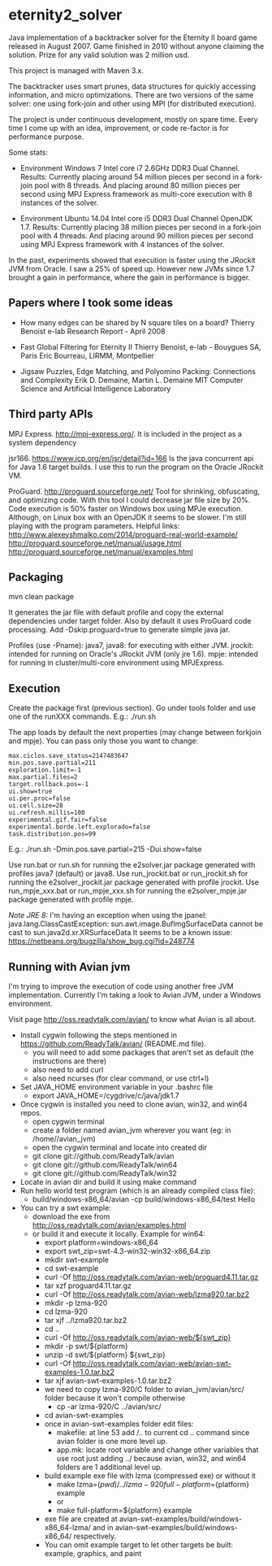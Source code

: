 eternity2_solver
================

Java implementation of a backtracker solver for the Eternity II board game released in August 2007.
Game finished in 2010 without anyone claiming the solution. Prize for any valid solution was 2 million usd.

This project is managed with Maven 3.x.

The backtracker uses smart prunes, data structures for quickly accessing information, and micro optimizations.
There are two versions of the same solver: one using fork-join and other using MPI (for distributed execution).

The project is under continuous development, mostly on spare time. Every time I come up with an idea, improvement, or code re-factor is for performance purpose.

Some stats:

- Environment Windows 7 Intel core i7 2.6GHz DDR3 Dual Channel. Results:
Currently placing around 54 million pieces per second in a fork-join pool with 8 threads. 
And placing around 80 million pieces per second using MPJ Express framework as multi-core execution with 8 instances of the solver. 

- Environment Ubuntu 14.04 Intel core i5 DDR3 Dual Channel OpenJDK 1.7. Results:
Currently placing 38 million pieces per second in a fork-join pool with 4 threads. 
And placing around 90 million pieces per second using MPJ Express framework with 4 instances of the solver. 

In the past, experiments showed that execution is faster using the JRockit JVM from Oracle. I saw a 25% of speed up. 
However new JVMs since 1.7 brought a gain in performance, where the gain in performance is bigger.


Papers where I took some ideas
------------------------------

- How many edges can be shared by N square tiles on a board? 
Thierry Benoist
e-lab Research Report - April 2008

- Fast Global Filtering for Eternity II
Thierry Benoist, e-lab - Bouygues SA, Paris
Eric Bourreau, LIRMM, Montpellier

- Jigsaw Puzzles, Edge Matching, and Polyomino Packing: Connections and Complexity
Erik D. Demaine, Martin L. Demaine
MIT Computer Science and Artificial Intelligence Laboratory


Third party APIs
----------------
MPJ Express. http://mpj-express.org/.
It is included in the project as a system dependency

jsr166. https://www.jcp.org/en/jsr/detail?id=166
Is the java concurrent api for Java 1.6 target builds.
I use this to run the program on the Oracle JRockit VM.

ProGuard. http://proguard.sourceforge.net/
Tool for shrinking, obfuscating, and optimizing code.
With this tool I could decrease jar file size by 20%.
Code execution is 50% faster on Windows box using MPJe execution. Although, on Linux box with an OpenJDK it seems to be slower.
I'm still playing with the program parameters.
Helpful links:
	http://www.alexeyshmalko.com/2014/proguard-real-world-example/
	http://proguard.sourceforge.net/manual/usage.html
	http://proguard.sourceforge.net/manual/examples.html



Packaging
---------
mvn clean package

It generates the jar file with default profile and copy the external dependencies under target folder.
Also by default it uses ProGuard code processing. Add -Dskip.proguard=true to generate simple java jar.

Profiles (use -Pname):
	java7, java8: for executing with either JVM.
	jrockit: intended for running on Oracle's JRockit JVM (only jre 1.6).
	mpje: intended for running in cluster/multi-core environment using MPJExpress.


Execution
---------
Create the package first (previous section).
Go under tools folder and use one of the runXXX commands. 
E.g.:
	./run.sh

The app loads by default the next properties (may change between forkjoin and mpje). You can pass only those you want to change:

	max.ciclos.save_status=2147483647
	min.pos.save.partial=211
	exploration.limit=-1
	max.partial.files=2
	target.rollback.pos=-1
	ui.show=true
	ui.per.proc=false
	ui.cell.size=28
	ui.refresh.millis=100
	experimental.gif.fair=false
	experimental.borde.left.explorado=false
	task.distribution.pos=99

E.g.:
	./run.sh -Dmin.pos.save.partial=215 -Dui.show=false
	 
Use run.bat or run.sh for running the e2solver.jar package generated with profiles java7 (default) or java8.
Use run_jrockit.bat or run_jrockit.sh for running the e2solver_jrockit.jar package generated with profile jrockit.
Use run_mpje_xxx.bat or run_mpje_xxx.sh for running the e2solver_mpje.jar package generated with profile mpje.

*Note JRE 8:*
I'm having an exception when using the jpanel:
java.lang.ClassCastException: sun.awt.image.BufImgSurfaceData cannot be cast to sun.java2d.xr.XRSurfaceData
It seems to be a known issue: https://netbeans.org/bugzilla/show_bug.cgi?id=248774


Running with Avian jvm
----------------------
I'm trying to improve the execution of code using another free JVM implementation.
Currently I'm taking a look to Avian JVM, under a Windows environment.

Visit page http://oss.readytalk.com/avian/ to know what Avian is all about.

- Install cygwin following the steps mentioned in https://github.com/ReadyTalk/avian/ (README.md file).
	- you will need to add some packages that aren't set as default (the instructions are there)
	- also need to add curl
	- also need ncurses (for clear command, or use ctrl+l)
- Set JAVA_HOME environment variable in your .bashrc file
	- export JAVA_HOME=/cygdrive/c/java/jdk1.7
- Once cygwin is installed you need to clone avian, win32, and win64 repos.
	- open cygwin terminal
	- create a folder named avian_jvm wherever you want (eg: in /home/<user>/avian_jvm)
	- open the cygwin terminal and locate into created dir
	- git clone git://github.com/ReadyTalk/avian
	- git clone git://github.com/ReadyTalk/win64
	- git clone git://github.com/ReadyTalk/win32
- Locate in avian dir and build it using make command
- Run hello world test program (which is an already compiled class file):
	- build/windows-x86_64/avian -cp build/windows-x86_64/test Hello
- You can try a swt example:
	- download the exe from http://oss.readytalk.com/avian/examples.html
	- or build it and execute it locally. Example for win64:
		- export platform=windows-x86_64
		- export swt_zip=swt-4.3-win32-win32-x86_64.zip
		- mkdir swt-example
		- cd swt-example
		- curl -Of http://oss.readytalk.com/avian-web/proguard4.11.tar.gz
		- tar xzf proguard4.11.tar.gz
		- curl -Of http://oss.readytalk.com/avian-web/lzma920.tar.bz2
		- mkdir -p lzma-920
		- cd lzma-920
		- tar xjf ../lzma920.tar.bz2
		- cd ..
		- curl -Of http://oss.readytalk.com/avian-web/${swt_zip}
		- mkdir -p swt/${platform}
		- unzip -d swt/${platform} ${swt_zip}
		- curl -Of http://oss.readytalk.com/avian-web/avian-swt-examples-1.0.tar.bz2
		- tar xjf avian-swt-examples-1.0.tar.bz2
		- we need to copy lzma-920/C folder to avian_jvm/avian/src/ folder because it won't compile otherwise
			- cp -ar lzma-920/C ../avian/src/ 
		- cd avian-swt-examples
		- once in avian-swt-examples folder edit files:
			- makefile: at line 53 add /.. to current cd .. command since avian folder is one more level up.
			- app.mk: locate root variable and change other variables that use root just adding ../ because avian, win32, and win64 folders are 1 additional level up.
		- build example exe file with lzma (compressed exe) or without it
			- make lzma=$(pwd)/../lzma-920 full-platform=${platform} example
			- or
			- make full-platform=${platform} example
		- exe file are created at avian-swt-examples/build/windows-x86_64-lzma/ and in avian-swt-examples/build/windows-x86_64/ respectively.
		- You can omit example target to let other targets be built: example, graphics, and paint
